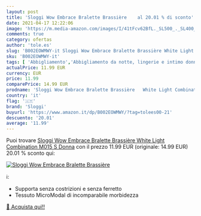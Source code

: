 ```yaml
---
layout: post
title: 'Sloggi Wow Embrace Bralette Brassière    al 20.01 % di sconto'
date: 2021-04-17 12:22:06
image: 'https://m.media-amazon.com/images/I/41tFcv62BfL._SL500_._SL400_.jpg'
comments: true
category: ofertas
author: 'tole.es'
slug: 'B002EOWMWY-it Sloggi Wow Embrace Bralette Brassière White Light...'
sku: 'B002EOWMWY-it'
tags: [ 'Abbigliamento','Abbigliamento da notte, lingerie e intimo donna','Abbigliamento donna','Lingerie & Intimo da donna','Reggiseni basic da donna','Reggiseni da donna','sloggi', ]
actualPrice: 11.99 EUR
currency: EUR
price: 11.99
comparePrice: 14.99 EUR
prodname: 'Sloggi Wow Embrace Bralette Brassière   White Light Combination M015   S Donna'
country: 'it'
flag: '🇮🇹'
brand: 'Sloggi'
buyurl: 'https://www.amazon.it/dp/B002EOWMWY/?tag=tolees00-21'
descuento: '20.01'
average: '11.99'
---
```


Puoi trovare [Sloggi Wow Embrace Bralette Brassière   White Light Combination M015   S Donna](https://www.amazon.it/dp/B002EOWMWY/?tag=tolees00-21) con il prezzo 11.99 EUR (originale: 14.99 EUR) 20.01 % sconto qui:

[![Sloggi Wow Embrace Bralette Brassière   ](https://m.media-amazon.com/images/I/41tFcv62BfL._SL500_._SL400_.jpg)](https://www.amazon.it/dp/B002EOWMWY/?tag=tolees00-21)

ℹ️:

- Supporta senza costrizioni e senza ferretto
- Tessuto MicroModal di incomparabile morbidezza

[🛒 Acquista qui!!](https://www.amazon.it/dp/B002EOWMWY/?tag=tolees00-21)
